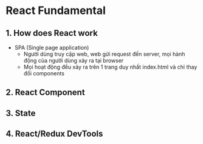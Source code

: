 # React Fundamental

## 1. How does React work

- SPA (Single page application)
  - Người dùng truy cập web, web gửi request đến server, mọi hành động của người dùng xảy ra tại browser
  - Mọi hoạt động đều xảy ra trên 1 trang duy nhất index.html và chỉ thay đổi components

## 2. React Component

## 3. State

## 4. React/Redux DevTools
